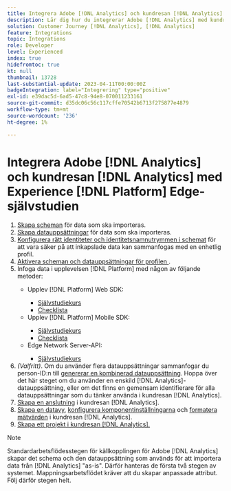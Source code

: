 ```yaml
---
title: Integrera Adobe [!DNL Analytics] och kundresan [!DNL Analytics] med Experience [!DNL Platform] Edge-självstudiekursen
description: Lär dig hur du integrerar Adobe [!DNL Analytics] med kundresan [!DNL Analytics] med AEP Web SDK, AEP Mobile SDK eller Edge Network Server-API:t.
solution: Customer Journey [!DNL Analytics], [!DNL Analytics]
feature: Integrations
topic: Integrations
role: Developer
level: Experienced
index: true
hidefromtoc: true
kt: null
thumbnail: 13728
last-substantial-update: 2023-04-11T00:00:00Z
badgeIntegration: label="Integrering" type="positive"
exl-id: e39dac5d-6ad5-47c8-94e8-070011233161
source-git-commit: d35dc06c56c117cffe70542b6713f275877e4879
workflow-type: tm+mt
source-wordcount: '236'
ht-degree: 1%

---
```


# Integrera Adobe [!DNL Analytics] och kundresan [!DNL Analytics] med Experience [!DNL Platform] Edge-självstudien

<ol>
    <li><a href="https://experienceleague.adobe.com/sv?lang=en#dashboard/learning" _target="_blank" rel="noopener noreferrer">Skapa scheman</a> för data som ska importeras.</li>
    <li><a href="https://experienceleague.adobe.com/docs/platform-learn/tutorials/data-ingestion/create-datasets-and-ingest-data.html?lang=sv-SE" _target="_blank" rel="noopener noreferrer">Skapa datauppsättningar</a> för data som ska importeras.</a></li>
    <li><a href="https://experienceleague.adobe.com/docs/platform-learn/tutorials/identities/label-ingest-and-verify-identity-data.html?lang=sv-SE" _target="_blank" rel="noopener noreferrer">Konfigurera rätt identiteter och identitetsnamnutrymmen i schemat</a> för att vara säker på att inkapslade data kan sammanfogas med en enhetlig profil.</li> 
    <li><a href="https://experienceleague.adobe.com/docs/platform-learn/tutorials/profiles/bring-data-into-the-real-time-customer-profile.html?lang=sv-SE" _target="_blank" rel="noopener noreferrer">Aktivera scheman och datauppsättningar för profilen </a>.</li>
    <li>Infoga data i upplevelsen [!DNL Platform] med någon av följande metoder:</li>
        <ul>
            <li>Upplev [!DNL Platform] Web SDK:</li>
                <ul>
                    <li><a href="https://experienceleague.adobe.com/docs/platform-learn/implement-web-sdk/overview.html?lang=sv-SE" _target="_blank" rel="noopener noreferrer">Självstudiekurs</a></li>
                    <li><a href="https://experienceleague.adobe.com/docs/analytics/implementation/aep-edge/web-sdk/overview.html?lang=sv-SE" _target="_blank" rel="noopener noreferrer">Checklista</a></li>
                </ul>
            <li>Upplev [!DNL Platform] Mobile SDK:</li>
                <ul>
                    <li><a href="https://experienceleague.adobe.com/docs/platform-learn/data-collection/mobile-sdk/create-mobile-properties.html?lang=sv-SE" _target="_blank" rel="noopener noreferrer">Självstudiekurs</a></li>
                    <li><a href="https://experienceleague.adobe.com/docs/analytics/implementation/aep-edge/mobile-sdk/overview.html?lang=sv-SE" _target="_blank" rel="noopener noreferrer">Checklista</a></li>
                </ul></li>
            <li>Edge Network Server-API:</li>
                <ul>
                    <li><a href="https://experienceleague.adobe.com/docs/experience-platform/edge-network-server-api/interacting-other-adobe-solutions/interacting-adobe-analytics.html?lang=sv-SE" _target="_blank" rel="noopener noreferrer">Självstudiekurs</a></li>
                </ul>
       </ul>
    <li><i>(Valfritt)</i>. Om du använder flera datauppsättningar sammanfogar du person-ID:n till <a href="https://experienceleague.adobe.com/docs/analytics-platform/using/cja-connections/combined-dataset.html?lang=sv-SE" _target="_blank" rel="noopener noreferrer">genererar en kombinerad datauppsättning</a>. Hoppa över det här steget om du använder en enskild [!DNL Analytics]-datauppsättning, eller om det finns en gemensam identifierare för alla datauppsättningar som du tänker använda i kundresan [!DNL Analytics].</li>
    <li><a href="https://experienceleague.adobe.com/docs/customer-journey-analytics-learn/tutorials/connections/connecting-customer-journey-analytics-to-data-sources-in-platform.html?lang=sv-SE" _target="_blank" rel="noopener noreferrer">Skapa en anslutning</a> i kundresan [!DNL Analytics].</li>
    <li><a href="https://experienceleague.adobe.com/docs/customer-journey-analytics-learn/tutorials/data-views/basic-configuration-for-data-views.html?lang=sv-SE" _target="_blank" rel="noopener noreferrer">Skapa en datavy</a>, <a href="https://experienceleague.adobe.com/docs/customer-journey-analytics-learn/tutorials/data-views/configuring-component-settings-in-data-views.html?lang=sv-SE" _target="_blank" rel="noopener noreferrer">konfigurera komponentinställningarna</a> och <a href="https://experienceleague.adobe.com/docs/customer-journey-analytics-learn/tutorials/data-views/formatting-metrics-in-data-views.html?lang=sv-SE" _target="_blank" rel="noopener noreferrer">formatera mätvärden</a> i kundresan [!DNL Analytics].
    <li><a href="https://experienceleague.adobe.com/docs/customer-journey-analytics-learn/tutorials/analysis-workspace/workspace-projects/build-a-new-project.html?lang=sv-SE" _target="_blank" rel="noopener noreferrer">Skapa ett projekt i kundresan [!DNL Analytics].</a></li>
</ol>

>[!NOTE]
>
>Standardarbetsflödesstegen för källkopplingen för Adobe [!DNL Analytics] skapar det schema och den datauppsättning som används för att importera data från [!DNL Analytics] &quot;as-is&quot;. Därför hanteras de första två stegen av systemet. Mappningsarbetsflödet kräver att du skapar anpassade attribut. Följ därför stegen helt.
